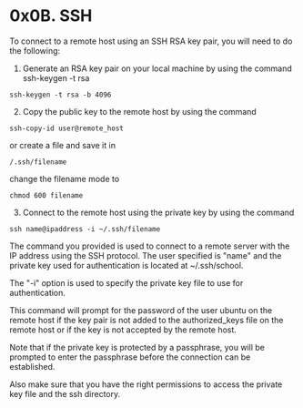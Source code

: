 # 0x0B. SSH

To connect to a remote host using an SSH RSA key pair, you will need to do the following:

1. Generate an RSA key pair on your local machine by using the command ssh-keygen -t rsa

```
ssh-keygen -t rsa -b 4096
```

2. Copy the public key to the remote host by using the command

```
ssh-copy-id user@remote_host
```

or
create a file and save it in

```
/.ssh/filename
```

change the filename mode to

```
chmod 600 filename
```

3. Connect to the remote host using the private key by using the command

```
ssh name@ipaddress -i ~/.ssh/filename
```

The command you provided is used to connect to a remote server with the IP address using the SSH protocol. The user specified is "name" and the private key used for authentication is located at ~/.ssh/school.

The "-i" option is used to specify the private key file to use for authentication.

This command will prompt for the password of the user ubuntu on the remote host if the key pair is not added to the authorized_keys file on the remote host or if the key is not accepted by the remote host.

Note that if the private key is protected by a passphrase, you will be prompted to enter the passphrase before the connection can be established.

Also make sure that you have the right permissions to access the private key file and the ssh directory.
